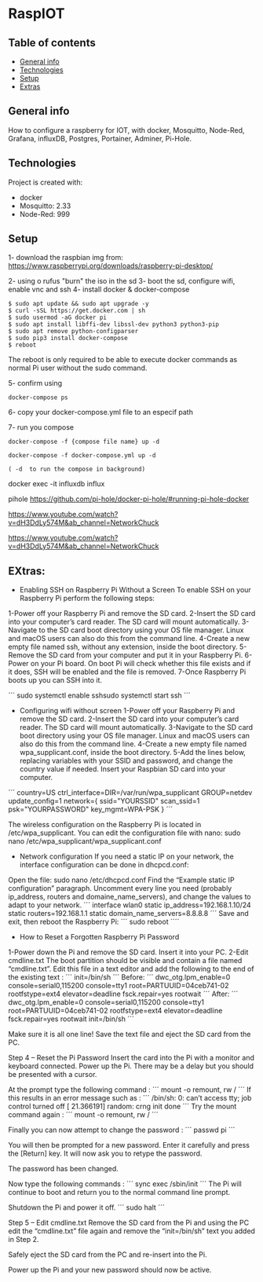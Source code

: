 # RaspIOT
## Table of contents
* [General info](#general-info)
* [Technologies](#technologies)
* [Setup](#setup)
* [Extras](#extras)

## General info
How to configure a raspberry for IOT, with docker, Mosquitto, Node-Red, Grafana, influxDB, Postgres, Portainer, Adminer, Pi-Hole.
	
## Technologies
Project is created with:
* docker
* Mosquitto: 2.33
* Node-Red: 999
	
## Setup
1- download the raspbian img from:
https://www.raspberrypi.org/downloads/raspberry-pi-desktop/

2- using o rufus "burn" the iso in the sd
3- boot the sd, configure wifi, enable vnc and ssh
4- install docker & docker-compose
```
$ sudo apt update && sudo apt upgrade -y
$ curl -sSL https://get.docker.com | sh
$ sudo usermod -aG docker pi
$ sudo apt install libffi-dev libssl-dev python3 python3-pip
$ sudo apt remove python-configparser
$ sudo pip3 install docker-compose
$ reboot

```
The reboot is only required to be able to execute docker commands as normal Pi user without the sudo command.

5- confirm using 
```
docker-compose ps
```
6- copy your docker-compose.yml file to an especif path

7- run you compose
```
docker-compose -f {compose file name} up -d 

docker-compose -f docker-compose.yml up -d 

( -d  to run the compose in background)
```


docker exec -it influxdb influx


pihole
https://github.com/pi-hole/docker-pi-hole/#running-pi-hole-docker


https://www.youtube.com/watch?v=dH3DdLy574M&ab_channel=NetworkChuck


https://www.youtube.com/watch?v=dH3DdLy574M&ab_channel=NetworkChuck


## EXtras:
- Enabling SSH on Raspberry Pi Without a Screen
To enable SSH on your Raspberry Pi perform the following steps:

1-Power off your Raspberry Pi and remove the SD card.
2-Insert the SD card into your computer’s card reader. The SD card will mount automatically.
3-Navigate to the SD card boot directory using your OS file manager. Linux and macOS users can also do this from the command line.
4-Create a new empty file named ssh, without any extension, inside the boot directory.
5-Remove the SD card from your computer and put it in your Raspberry Pi.
6-Power on your Pi board. On boot Pi will check whether this file exists and if it does, SSH will be enabled and the file is removed.
7-Once Raspberry Pi boots up you can SSH into it.

´´´
sudo systemctl enable sshsudo systemctl start ssh
´´´

- Configuring wifi without screen
1-Power off your Raspberry Pi and remove the SD card.
2-Insert the SD card into your computer’s card reader. The SD card will mount automatically.
3-Navigate to the SD card boot directory using your OS file manager. Linux and macOS users can also do this from the command line.
4-Create a new empty file named wpa_supplicant.conf, inside the boot directory.
5-Add the lines below, replacing variables with your SSID and password, and change the country value if needed.
Insert your Raspbian SD card into your computer.

´´´
country=US
ctrl_interface=DIR=/var/run/wpa_supplicant GROUP=netdev
update_config=1
network={
ssid="YOURSSID"
scan_ssid=1
psk="YOURPASSWORD"
key_mgmt=WPA-PSK
}
´´´

The wireless configuration on the Raspberry Pi is located in /etc/wpa_supplicant.
You can edit the configuration file with nano:
sudo nano /etc/wpa_supplicant/wpa_supplicant.conf

- Network configuration
If you need a static IP on your network, the interface configuration can be done in dhcpcd.conf:

Open the file:
sudo nano /etc/dhcpcd.conf
Find the “Example static IP configuration” paragraph.
Uncomment every line you need (probably ip_address, routers and domaine_name_servers), and change the values to adapt to your network.
´´´
interface wlan0
static ip_address=192.168.1.10/24
static routers=192.168.1.1
static domain_name_servers=8.8.8.8
´´´
Save and exit, then reboot the Raspberry Pi:
´´´
sudo reboot
´´´´

- How to Reset a Forgotten Raspberry Pi Password

1-Power down the Pi and remove the SD card. Insert it into your PC.
2-Edit cmdline.txt
The boot partition should be visible and contain a file named “cmdline.txt”. Edit this file in a text editor and add the following to the end of the existing text :
´´´
init=/bin/sh
´´´
Before:
´´´
dwc_otg.lpm_enable=0 console=serial0,115200 console=tty1 root=PARTUUID=04ceb741-02 rootfstype=ext4 elevator=deadline fsck.repair=yes rootwait
´´´
After:
´´´
dwc_otg.lpm_enable=0 console=serial0,115200 console=tty1 root=PARTUUID=04ceb741-02 rootfstype=ext4 elevator=deadline fsck.repair=yes rootwait init=/bin/sh
´´´

Make sure it is all one line! Save the text file and eject the SD card from the PC.

Step 4 – Reset the Pi Password
Insert the card into the Pi with a monitor and keyboard connected. Power up the Pi. There may be a delay but you should be presented with a cursor.

At the prompt type the following command :
´´´
mount -o remount, rw /
´´´
If this results in an error message such as :
´´´
/bin/sh: 0: can’t access tty; job control turned off [ 21.366191] random: crng init done
´´´
Try the mount command again :
´´´
mount -o remount, rw /
´´´

Finally you can now attempt to change the password :
´´´
passwd pi
´´´

You will then be prompted for a new password. Enter it carefully and press the [Return] key. It will now ask you to retype the password.

The password has been changed.

Now type the following commands :
´´´
sync
exec /sbin/init
´´´
The Pi will continue to boot and return you to the normal command line prompt.

Shutdown the Pi and power it off.
´´´
sudo halt
´´´

Step 5 – Edit cmdline.txt
Remove the SD card from the Pi and using the PC edit the “cmdline.txt” file again and remove the “init=/bin/sh” text you added in Step 2.

Safely eject the SD card from the PC and re-insert into the Pi.

Power up the Pi and your new password should now be active.

